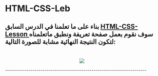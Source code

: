# HTML-CSS-Leb

بناء على ما تعلمنا في الدرس السابق [HTML-CSS-Lesson	](https://github.com/Tuwaiq-Academy-Training/HTML-CSS-Lesson) سوف نقوم بعمل صفحة تعريفة ونطبق ماتعلمناه لتكون النتيجة النهائية مشابة للصورة التالية:<br/>
<br/>
------------------------------------------------------------------------

<p align="center">
  <img src="https://lh3.googleusercontent.com/u/0/drive-viewer/AFDK6gN3Bdjp5Bop_5YBn2JopHWQqGG6XD020WCioRCR6rnlTFsETyBpknvKXH8zM03NTS2muN1Xlcv-IzSLbOi_QrwNQMSs=w1366-h657" />
</p>
------------------------------------------------------------------------
           
                    





